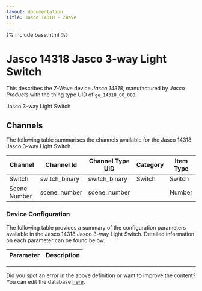 ```yaml
---
layout: documentation
title: Jasco 14318 - ZWave
---
```


{% include base.html %}

# Jasco 14318 Jasco 3-way Light Switch

This describes the Z-Wave device *Jasco 14318*, manufactured by *Jasco Products* with the thing type UID of ```ge_14318_00_000```. 

Jasco 3-way Light Switch


## Channels
The following table summarises the channels available for the Jasco 14318 Jasco 3-way Light Switch.

| Channel | Channel Id | Channel Type UID | Category | Item Type |
|---------|------------|------------------|----------|-----------|
| Switch | switch_binary | switch_binary | Switch | Switch |
| Scene Number | scene_number | scene_number |  | Number |


### Device Configuration
The following table provides a summary of the configuration parameters available in the Jasco 14318 Jasco 3-way Light Switch.
Detailed information on each parameter can be found below.

| Parameter   | Description |
|-------------|-------------|


---

Did you spot an error in the above definition or want to improve the content?
You can edit the database [here](http://www.cd-jackson.com/index.php/zwave/zwave-device-database/zwave-device-list/devicesummary/717).
